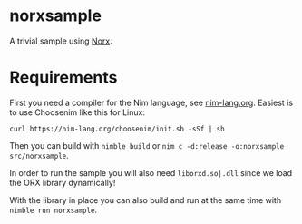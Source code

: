 # norxsample
A trivial sample using [Norx](https://github.com/tankfeud/norx).


# Requirements
First you need a compiler for the Nim language, see [nim-lang.org](https://nim-lang.org).
Easiest is to use Choosenim like this for Linux:

    curl https://nim-lang.org/choosenim/init.sh -sSf | sh

Then you can build with `nimble build` or `nim c -d:release -o:norxsample src/norxsample`.

In order to run the sample you will also need `liborxd.so|.dll` since we load the ORX library dynamically!

With the library in place you can also build and run at the same time with `nimble run norxsample`.
